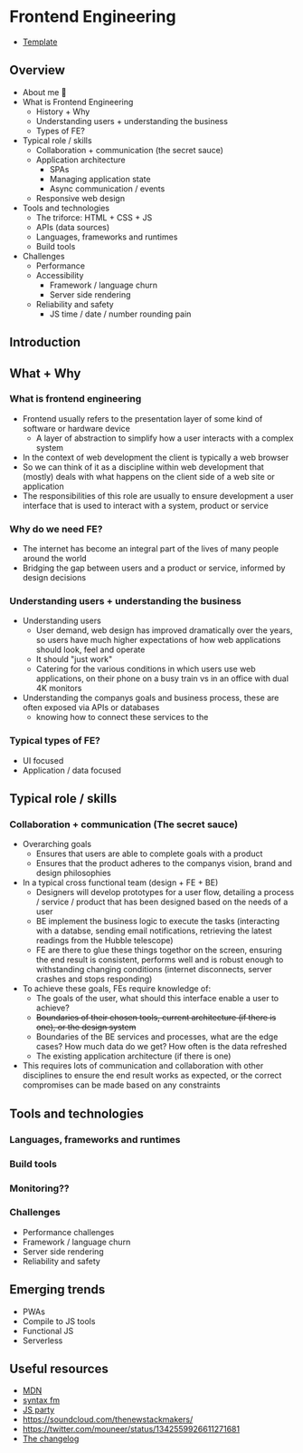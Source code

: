 # Frontend Engineering

- [Template](https://docs.google.com/presentation/d/124zFVyJXes8XuVViceHw4ZhS6eFCNt1RlBZ3V54viME/edit#slide=id.gb0764ef3d4_0_15)

## Overview

- About me 👋
- What is Frontend Engineering
  - History + Why
  - Understanding users + understanding the business
  - Types of FE?
- Typical role / skills
  - Collaboration + communication (the secret sauce)
  - Application architecture
    - SPAs
    - Managing application state
    - Async communication / events
  - Responsive web design
- Tools and technologies
  - The triforce: HTML + CSS + JS
  - APIs (data sources)
  - Languages, frameworks and runtimes
  - Build tools
- Challenges
  - Performance
  - Accessibility
    - Framework / language churn
    - Server side rendering
  - Reliability and safety
    - JS time / date / number rounding pain

## Introduction

## What + Why

### What is frontend engineering

- Frontend usually refers to the presentation layer of some kind of software or hardware device
  - A layer of abstraction to simplify how a user interacts with a complex system
- In the context of web development the client is typically a web browser
- So we can think of it as a discipline within web development that (mostly) deals with what happens on the client side of a web site or application
- The responsibilities of this role are usually to ensure development a user interface that is used to interact with a system, product or service

### Why do we need FE?

- The internet has become an integral part of the lives of many people around the world
- Bridging the gap between users and a product or service, informed
  by design decisions

### Understanding users + understanding the business

- Understanding users
  - User demand, web design has improved dramatically over the years, so users have much higher expectations of how web applications should look, feel and operate
  - It should "just work"
  - Catering for the various conditions in which users use web applications, on their phone on a busy train vs in an office with dual 4K monitors
- Understanding the companys goals and business process, these are often exposed via APIs or databases
  - knowing how to connect these services to the

### Typical types of FE?

- UI focused
- Application / data focused

## Typical role / skills

### Collaboration + communication (The secret sauce)

- Overarching goals
  - Ensures that users are able to complete goals with a product
  - Ensures that the product adheres to the companys vision, brand and design philosophies
- In a typical cross functional team (design + FE + BE)
  - Designers will develop prototypes for a user flow, detailing a process / service / product that has been designed based on the needs of a user
  - BE implement the business logic to execute the tasks (interacting with a databse, sending email notifications, retrieving the latest readings from the Hubble telescope)
  - FE are there to glue these things togethor on the screen, ensuring the end result is consistent, performs well and is robust enough to withstanding changing conditions (internet disconnects, server crashes and stops responding)
- To achieve these goals, FEs require knowledge of:
  - The goals of the user, what should this interface enable a user to achieve?
  - ~~Boundaries of their chosen tools, current architecture (if there is one), or the design system~~
  - Boundaries of the BE services and processes, what are the edge cases? How much data do we get? How often is the data refreshed
  - The existing application architecture (if there is one)
- This requires lots of communication and collaboration with other disciplines to ensure the end result works as expected, or the correct compromises can be made based on any constraints

## Tools and technologies

### Languages, frameworks and runtimes

### Build tools

### Monitoring??

### Challenges

- Performance challenges
- Framework / language churn
- Server side rendering
- Reliability and safety

## Emerging trends

- PWAs
- Compile to JS tools
- Functional JS
- Serverless

## Useful resources

- [MDN](https://developer.mozilla.org/en-US/)
- [syntax fm](https://syntax.fm/)
- [JS party](https://changelog.com/jsparty)
- https://soundcloud.com/thenewstackmakers/
- https://twitter.com/mouneer/status/1342559926611271681
- [The changelog](https://changelog.com/podcast)
